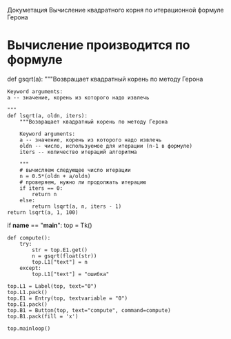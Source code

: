 Докуметация
Вычисление квадратного корня по итерационной формуле Герона

Вычисление производится по формуле 
============
def gsqrt(a):
    """Возвращает квадратный корень по методу Герона

    Keyword arguments:
    a -- значение, корень из которого надо извлечь

    """
    def lsqrt(a, oldn, iters):
        """Возвращает квадратный корень по методу Герона

        Keyword arguments:
        a -- значение, корень из которого надо извлечь
        oldn -- число, используемое для итерации (n-1 в формуле) 
        iters -- количество итераций алгоритма

        """
        # вычисляем следующее число итерации
        n = 0.5*(oldn + a/oldn)
        # проверяем, нужно ли продолжать итерацию
        if iters == 0:
            return n
        else:
            return lsqrt(a, n, iters - 1)
    return lsqrt(a, 1, 100)

if __name__ == "__main__":
    top = Tk()

    def compute():
        try:
            str = top.E1.get()
            n = gsqrt(float(str))
            top.L1["text"] = n
        except:
            top.L1["text"] = "ошибка"

    top.L1 = Label(top, text="0")
    top.L1.pack()
    top.E1 = Entry(top, textvariable = "0")
    top.E1.pack()
    top.B1 = Button(top, text="compute", command=compute)
    top.B1.pack(fill = 'x')

    top.mainloop()
